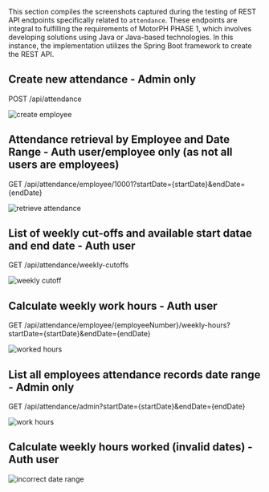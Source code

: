 This section compiles the screenshots captured during the testing of REST API endpoints specifically related to `attendance`. These endpoints are integral to fulfilling the requirements of MotorPH PHASE 1, which involves developing solutions using Java or Java-based technologies. In this instance, the implementation utilizes the Spring Boot framework to create the REST API. 

## Create new attendance - Admin only

POST /api/attendance

![create employee](https://drive.google.com/uc?id=1NwBgiemUU7p9izZS3QDf5tGCd5Kz9IuV)


## Attendance retrieval by Employee and Date Range - Auth user/employee only (as not all users are employees)

GET /api/attendance/employee/10001?startDate={startDate}&endDate={endDate}

![retrieve attendance](https://drive.google.com/uc?id=1aQQuCY5HyRZTVm8TpGOPxBepm1eWf3Hv)

## List of weekly cut-offs and available start datae and end date - Auth user

GET /api/attendance/weekly-cutoffs

![weekly cutoff](https://drive.google.com/uc?id=1ncKk2EFVDHjWEdAbJhQPjA_j8e5hrs0X)


## Calculate weekly work hours - Auth user

GET /api/attendance/employee/{employeeNumber}/weekly-hours?startDate={startDate}&endDate={endDate}

![worked hours](https://drive.google.com/uc?id=1JBipwkb8e4e_duNIMi2NTNbs8PaUX9O6)

## List all employees attendance records date range - Admin only

GET /api/attendance/admin?startDate={startDate}&endDate={endDate}

![work hours](https://drive.google.com/uc?id=1QjtVpyO2HgUJdAJhnQys7MOZC07UxOEQ)

## Calculate weekly hours worked (invalid dates) - Auth user

![incorrect date range](https://drive.google.com/uc?id=1Rij1Pq4msYtKogC82LfbS1HwsKorcWmt)

